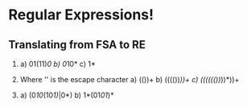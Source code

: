 # Regular Expressions!

## Translating from FSA to RE

1. a) 01(11)*0
   b) 0*10*
   c) 1*
   
2. Where '\' is the escape character
  a) (\(\))+
  b) (\((\(\))*\))+
  c) (\((\((\(\))*\))*\))+
  
3. a) (0*10*(10*1)*|0*)
   b) 1*(01*01*)*
